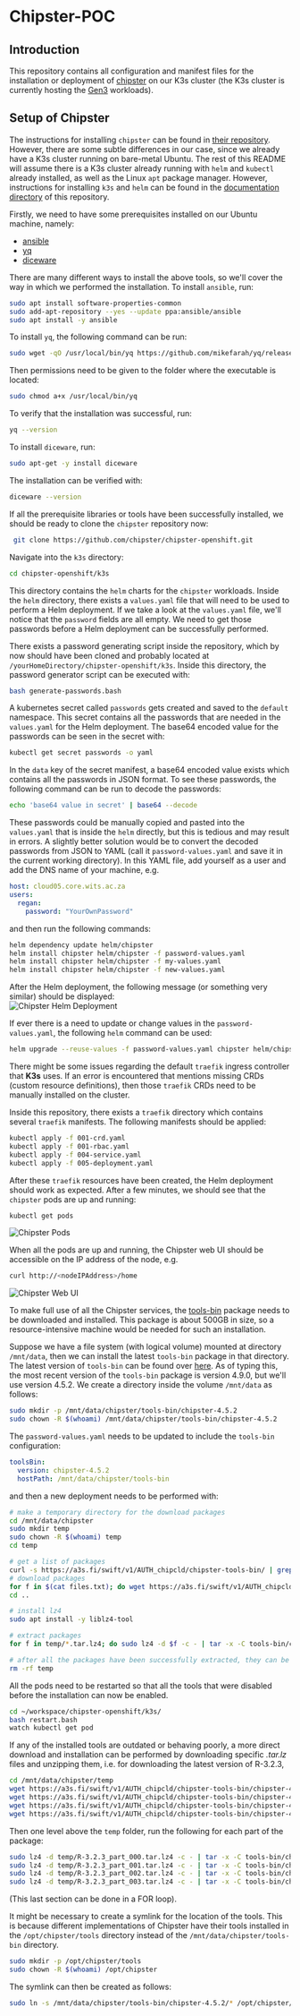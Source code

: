 # Chipster-POC

## Introduction
This repository contains all configuration and manifest files for the installation or deployment of [chipster](https://github.com/chipster/chipster-openshift/tree/k3s) on our K3s cluster (the K3s cluster is currently hosting the [Gen3](https://github.com/sbimb/gen3-dev) workloads).

## Setup of Chipster
The instructions for installing `chipster` can be found in [their repository](https://github.com/chipster/chipster-openshift/blob/k3s/k3s/README.md). However, there are some subtle differences in our case, since we already have a K3s cluster running on bare-metal Ubuntu. The rest of this README will assume there is a K3s cluster already running with `helm` and `kubectl` already installed, as well as the Linux `apt` package manager. However, instructions for installing `k3s` and `helm` can be found in the [documentation directory](documentation/setting_up_k3s_on_ubuntu.md) of this repository.      

Firstly, we need to have some prerequisites installed on our Ubuntu machine, namely:
- [ansible](https://docs.ansible.com/)
- [yq](https://github.com/mikefarah/yq/blob/master/README.md)
- [diceware](https://pypi.org/project/diceware/)

There are many different ways to install the above tools, so we'll cover the way in which we performed the installation. To install `ansible`, run:
```bash
sudo apt install software-properties-common
sudo add-apt-repository --yes --update ppa:ansible/ansible
sudo apt install -y ansible
```

To install `yq`, the following command can be run:
```bash
sudo wget -qO /usr/local/bin/yq https://github.com/mikefarah/yq/releases/latest/download/yq_linux_amd64
```
Then permissions need to be given to the folder where the executable is located:
```bash
sudo chmod a+x /usr/local/bin/yq
```
To verify that the installation was successful, run:
```bash
yq --version
```
To install `diceware`, run:
```bash
sudo apt-get -y install diceware
```
The installation can be verified with:
```bash
diceware --version
```
If all the prerequisite libraries or tools have been successfully installed, we should be ready to clone the `chipster` repository now:
```bash
 git clone https://github.com/chipster/chipster-openshift.git
```
Navigate into the `k3s` directory:
```bash
cd chipster-openshift/k3s
```
This directory contains the `helm` charts for the `chipster` workloads. Inside the `helm` directory, there exists a `values.yaml` file that will need to be used to perform a Helm deployment. If we take a look at the `values.yaml` file, we'll notice that the `password` fields are all empty. We need to get those passwords before a Helm deployment can be successfully performed.   

There exists a password generating script inside the repository, which by now should have been cloned and probably located at `/yourHomeDirectory/chipster-openshift/k3s`. Inside this directory, the password generator script can be executed with:
```bash
bash generate-passwords.bash
``` 
A kubernetes secret called `passwords` gets created and saved to the `default` namespace. This secret contains all the passwords that are needed in the `values.yaml` for the Helm deployment. The base64 encoded value for the passwords can be seen in the secret with:
```bash
kubectl get secret passwords -o yaml
```
In the `data` key of the secret manifest, a base64 encoded value exists which contains all the passwords in JSON format. To see these passwords, the following command can be run to decode the passwords:
```bash
echo 'base64 value in secret' | base64 --decode
```
These passwords could be manually copied and pasted into the `values.yaml` that is inside the `helm` directly, but this is tedious and may result in errors. A slightly better solution would be to convert the decoded passwords from JSON to YAML (call it `password-values.yaml` and save it in the current working directory). In this YAML file, add yourself as a user and add the DNS name of your machine, e.g.
```yaml
host: cloud05.core.wits.ac.za
users:
  regan:
    password: "YourOwnPassword"
```
and then run the following commands:
```bash
helm dependency update helm/chipster
helm install chipster helm/chipster -f password-values.yaml
helm install chipster helm/chipster -f my-values.yaml
helm install chipster helm/chipster -f new-values.yaml
```
After the Helm deployment, the following message (or something very similar) should be displayed:   
![Chipster Helm Deployment](public/assets/images/chipster-helm-deployment.png "Chipster Helm Deployment")     

If ever there is a need to update or change values in the `password-values.yaml`, the following `helm` command can be used:
```bash
helm upgrade --reuse-values -f password-values.yaml chipster helm/chipster
```

There might be some issues regarding the default `traefik` ingress controller that **K3s** uses. If an error is encountered that mentions missing CRDs (custom resource definitions), then those `traefik` CRDs need to be manually installed on the cluster.    

Inside this repository, there exists a `traefik` directory which contains several `traefik` manifests. The following manifests should be applied:
```bash
kubectl apply -f 001-crd.yaml
kubectl apply -f 001-rbac.yaml
kubectl apply -f 004-service.yaml
kubectl apply -f 005-deployment.yaml
```
After these `traefik` resources have been created, the Helm deployment should work as expected. After a few minutes, we should see that the `chipster` pods are up and running:
```bash
kubectl get pods
```
![Chipster Pods](public/assets/images/chipster-pods.png "Chipster Pods")     

When all the pods are up and running, the Chipster web UI should be accessible on the IP address of the node, e.g.
```bash
curl http://<nodeIPAddress>/home
```
![Chipster Web UI](public/assets/images/chipster-web-ui.png "Chipster Web UI")     

To make full use of all the Chipster services, the [tools-bin](https://github.com/chipster/chipster-openshift/blob/k3s/k3s/README.md#download-the-tools-bin-package) package needs to be downloaded and installed. This package is about 500GB in size, so a resource-intensive machine would be needed for such an installation.   

Suppose we have a file system (with logical volume) mounted at directory `/mnt/data`, then we can install the latest `tools-bin` package in that directory. The latest version of `tools-bin` can be found over [here](https://a3s.fi/swift/v1/AUTH_chipcld/chipster-tools-bin/). As of typing this, the most recent version of the `tools-bin` package is version 4.9.0, but we'll use version 4.5.2. We create a directory inside the volume `/mnt/data` as follows:
```bash
sudo mkdir -p /mnt/data/chipster/tools-bin/chipster-4.5.2
sudo chown -R $(whoami) /mnt/data/chipster/tools-bin/chipster-4.5.2
```
The `password-values.yaml` needs to be updated to include the `tools-bin` configuration:
```yaml
toolsBin:
  version: chipster-4.5.2
  hostPath: /mnt/data/chipster/tools-bin
```
and then a new deployment needs to be performed with:
```bash
# make a temporary directory for the download packages
cd /mnt/data/chipster
sudo mkdir temp
sudo chown -R $(whoami) temp
cd temp

# get a list of packages
curl -s https://a3s.fi/swift/v1/AUTH_chipcld/chipster-tools-bin/ | grep chipster-4.5.2 | grep .tar.lz4$ > files.txt
# download packages
for f in $(cat files.txt); do wget https://a3s.fi/swift/v1/AUTH_chipcld/chipster-tools-bin/$f; done
cd ..

# install lz4
sudo apt install -y liblz4-tool

# extract packages 
for f in temp/*.tar.lz4; do sudo lz4 -d $f -c - | tar -x -C tools-bin/chipster-4.5.2; done

# after all the packages have been successfully extracted, they can be removed
rm -rf temp
```
All the pods need to be restarted so that all the tools that were disabled before the installation can now be enabled.

```bash
cd ~/workspace/chipster-openshift/k3s/
bash restart.bash
watch kubectl get pod
```

If any of the installed tools are outdated or behaving poorly, a more direct download and installation can be performed by downloading specific _.tar.lz_ files and unzipping them, i.e. for downloading the latest version of R-3.2.3,
```bash
cd /mnt/data/chipster/temp
wget https://a3s.fi/swift/v1/AUTH_chipcld/chipster-tools-bin/chipster-4.9.0/parts/R-3.2.3_part_000.tar.lz4
wget https://a3s.fi/swift/v1/AUTH_chipcld/chipster-tools-bin/chipster-4.9.0/parts/R-3.2.3_part_001.tar.lz4
wget https://a3s.fi/swift/v1/AUTH_chipcld/chipster-tools-bin/chipster-4.9.0/parts/R-3.2.3_part_002.tar.lz4
wget https://a3s.fi/swift/v1/AUTH_chipcld/chipster-tools-bin/chipster-4.9.0/parts/R-3.2.3_part_003.tar.lz4
```
Then one level above the `temp` folder, run the following for each part of the package:
```bash
sudo lz4 -d temp/R-3.2.3_part_000.tar.lz4 -c - | tar -x -C tools-bin/chipster-4.5.2
sudo lz4 -d temp/R-3.2.3_part_001.tar.lz4 -c - | tar -x -C tools-bin/chipster-4.5.2
sudo lz4 -d temp/R-3.2.3_part_002.tar.lz4 -c - | tar -x -C tools-bin/chipster-4.5.2
sudo lz4 -d temp/R-3.2.3_part_003.tar.lz4 -c - | tar -x -C tools-bin/chipster-4.5.2
```
(This last section can be done in a FOR loop).

It might be necessary to create a symlink for the location of the tools. This is because different implementations of Chipster have their tools installed in the `/opt/chipster/tools` directory instead of the `/mnt/data/chipster/tools-bin` directory.
```bash
sudo mkdir -p /opt/chipster/tools
sudo chown -R $(whoami) /opt/chipster
```
The symlink can then be created as follows:
```bash
sudo ln -s /mnt/data/chipster/tools-bin/chipster-4.5.2/* /opt/chipster/tools
```